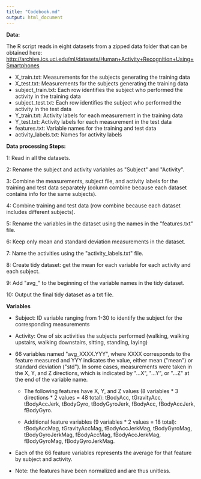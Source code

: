 ```yaml
---
title: "Codebook.md"
output: html_document
---  
```


**Data:**
  
The R script reads in eight datasets from a zipped data folder that can be obtained here: http://archive.ics.uci.edu/ml/datasets/Human+Activity+Recognition+Using+Smartphones

- X_train.txt: Measurements for the subjects generating the training data
- X_test.txt: Measurements for the subjects generating the training data
- subject_train.txt: Each row identifies the subject who performed the activity in the training data
- subject_test.txt: Each row identifies the subject who performed the activity in the test data
- Y_train.txt: Activity labels for each measurement in the training data
- Y_test.txt: Activity labels for each measurement in the test data
- features.txt: Variable names for the training and test data
- activity_labels.txt: Names for activity labels

**Data processing Steps:**

1: Read in all the datasets.

2: Rename the subject and activity variables as "Subject" and "Activity".

3: Combine the measurements, subject file, and activity labels for the training and test data separately (column combine because each dataset contains info for the same subjects).

4: Combine training and test data (row combine because each dataset includes different subjects).

5: Rename the variables in the dataset using the names in the "features.txt" file. 

6: Keep only mean and standard deviation measurements in the dataset.

7: Name the activities using the "activity_labels.txt" file. 

8: Create tidy dataset: get the mean for each variable for each activity and each subject.

9: Add "avg_" to the beginning of the variable names in the tidy dataset.

10: Output the final tidy dataset as a txt file. 


**Variables**

- Subject: ID variable ranging from 1-30 to identify the subject for the corresponding measurements

- Activity: One of six activities the subjects performed (walking, walking upstairs, walking downstairs, sitting, standing, laying)

- 66 variables named "avg_XXXX.YYY", where XXXX corresponds to the feature measured and YYY indicates the value, either mean ("mean") or standard deviation ("std"). In some cases, measurements were taken in the X, Y, and Z directions, which is indicated by "...X", "...Y", or "...Z" at the end of the variable name.

    + The following features have X, Y, and Z values (8 variables * 3 directions * 2 values = 48 total): tBodyAcc, tGravityAcc, tBodyAccJerk, tBodyGyro, tBodyGyroJerk, fBodyAcc, fBodyAccJerk, fBodyGyro.

    + Additional feature variables (9 variables * 2 values = 18 total): tBodyAccMag, tGravityAccMag, tBodyAccJerkMag, tBodyGyroMag, tBodyGyroJerkMag, fBodyAccMag, fBodyAccJerkMag, fBodyGyroMag, fBodyGyroJerkMag.

- Each of the 66 feature variables represents the average for that feature by subject and activity. 

- Note: the features have been normalized and are thus unitless. 
        